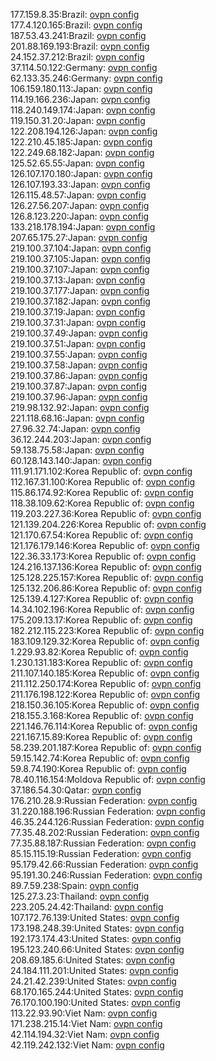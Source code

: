 177.159.8.35:Brazil: [ovpn config](vpn/177_159_8_35.ovpn)  
177.4.120.165:Brazil: [ovpn config](vpn/177_4_120_165.ovpn)  
187.53.43.241:Brazil: [ovpn config](vpn/187_53_43_241.ovpn)  
201.88.169.193:Brazil: [ovpn config](vpn/201_88_169_193.ovpn)  
24.152.37.212:Brazil: [ovpn config](vpn/24_152_37_212.ovpn)  
37.114.50.122:Germany: [ovpn config](vpn/37_114_50_122.ovpn)  
62.133.35.246:Germany: [ovpn config](vpn/62_133_35_246.ovpn)  
106.159.180.113:Japan: [ovpn config](vpn/106_159_180_113.ovpn)  
114.19.166.236:Japan: [ovpn config](vpn/114_19_166_236.ovpn)  
118.240.149.174:Japan: [ovpn config](vpn/118_240_149_174.ovpn)  
119.150.31.20:Japan: [ovpn config](vpn/119_150_31_20.ovpn)  
122.208.194.126:Japan: [ovpn config](vpn/122_208_194_126.ovpn)  
122.210.45.185:Japan: [ovpn config](vpn/122_210_45_185.ovpn)  
122.249.68.182:Japan: [ovpn config](vpn/122_249_68_182.ovpn)  
125.52.65.55:Japan: [ovpn config](vpn/125_52_65_55.ovpn)  
126.107.170.180:Japan: [ovpn config](vpn/126_107_170_180.ovpn)  
126.107.193.33:Japan: [ovpn config](vpn/126_107_193_33.ovpn)  
126.115.48.57:Japan: [ovpn config](vpn/126_115_48_57.ovpn)  
126.27.56.207:Japan: [ovpn config](vpn/126_27_56_207.ovpn)  
126.8.123.220:Japan: [ovpn config](vpn/126_8_123_220.ovpn)  
133.218.178.194:Japan: [ovpn config](vpn/133_218_178_194.ovpn)  
207.65.175.27:Japan: [ovpn config](vpn/207_65_175_27.ovpn)  
219.100.37.104:Japan: [ovpn config](vpn/219_100_37_104.ovpn)  
219.100.37.105:Japan: [ovpn config](vpn/219_100_37_105.ovpn)  
219.100.37.107:Japan: [ovpn config](vpn/219_100_37_107.ovpn)  
219.100.37.13:Japan: [ovpn config](vpn/219_100_37_13.ovpn)  
219.100.37.177:Japan: [ovpn config](vpn/219_100_37_177.ovpn)  
219.100.37.182:Japan: [ovpn config](vpn/219_100_37_182.ovpn)  
219.100.37.19:Japan: [ovpn config](vpn/219_100_37_19.ovpn)  
219.100.37.31:Japan: [ovpn config](vpn/219_100_37_31.ovpn)  
219.100.37.49:Japan: [ovpn config](vpn/219_100_37_49.ovpn)  
219.100.37.51:Japan: [ovpn config](vpn/219_100_37_51.ovpn)  
219.100.37.55:Japan: [ovpn config](vpn/219_100_37_55.ovpn)  
219.100.37.58:Japan: [ovpn config](vpn/219_100_37_58.ovpn)  
219.100.37.86:Japan: [ovpn config](vpn/219_100_37_86.ovpn)  
219.100.37.87:Japan: [ovpn config](vpn/219_100_37_87.ovpn)  
219.100.37.96:Japan: [ovpn config](vpn/219_100_37_96.ovpn)  
219.98.132.92:Japan: [ovpn config](vpn/219_98_132_92.ovpn)  
221.118.68.16:Japan: [ovpn config](vpn/221_118_68_16.ovpn)  
27.96.32.74:Japan: [ovpn config](vpn/27_96_32_74.ovpn)  
36.12.244.203:Japan: [ovpn config](vpn/36_12_244_203.ovpn)  
59.138.75.58:Japan: [ovpn config](vpn/59_138_75_58.ovpn)  
60.128.143.140:Japan: [ovpn config](vpn/60_128_143_140.ovpn)  
111.91.171.102:Korea Republic of: [ovpn config](vpn/111_91_171_102.ovpn)  
112.167.31.100:Korea Republic of: [ovpn config](vpn/112_167_31_100.ovpn)  
115.86.174.92:Korea Republic of: [ovpn config](vpn/115_86_174_92.ovpn)  
118.38.109.62:Korea Republic of: [ovpn config](vpn/118_38_109_62.ovpn)  
119.203.227.36:Korea Republic of: [ovpn config](vpn/119_203_227_36.ovpn)  
121.139.204.226:Korea Republic of: [ovpn config](vpn/121_139_204_226.ovpn)  
121.170.67.54:Korea Republic of: [ovpn config](vpn/121_170_67_54.ovpn)  
121.176.179.146:Korea Republic of: [ovpn config](vpn/121_176_179_146.ovpn)  
122.36.33.173:Korea Republic of: [ovpn config](vpn/122_36_33_173.ovpn)  
124.216.137.136:Korea Republic of: [ovpn config](vpn/124_216_137_136.ovpn)  
125.128.225.157:Korea Republic of: [ovpn config](vpn/125_128_225_157.ovpn)  
125.132.206.86:Korea Republic of: [ovpn config](vpn/125_132_206_86.ovpn)  
125.139.4.127:Korea Republic of: [ovpn config](vpn/125_139_4_127.ovpn)  
14.34.102.196:Korea Republic of: [ovpn config](vpn/14_34_102_196.ovpn)  
175.209.13.17:Korea Republic of: [ovpn config](vpn/175_209_13_17.ovpn)  
182.212.115.223:Korea Republic of: [ovpn config](vpn/182_212_115_223.ovpn)  
183.109.129.32:Korea Republic of: [ovpn config](vpn/183_109_129_32.ovpn)  
1.229.93.82:Korea Republic of: [ovpn config](vpn/1_229_93_82.ovpn)  
1.230.131.183:Korea Republic of: [ovpn config](vpn/1_230_131_183.ovpn)  
211.107.140.185:Korea Republic of: [ovpn config](vpn/211_107_140_185.ovpn)  
211.112.250.174:Korea Republic of: [ovpn config](vpn/211_112_250_174.ovpn)  
211.176.198.122:Korea Republic of: [ovpn config](vpn/211_176_198_122.ovpn)  
218.150.36.105:Korea Republic of: [ovpn config](vpn/218_150_36_105.ovpn)  
218.155.3.168:Korea Republic of: [ovpn config](vpn/218_155_3_168.ovpn)  
221.146.76.114:Korea Republic of: [ovpn config](vpn/221_146_76_114.ovpn)  
221.167.15.89:Korea Republic of: [ovpn config](vpn/221_167_15_89.ovpn)  
58.239.201.187:Korea Republic of: [ovpn config](vpn/58_239_201_187.ovpn)  
59.15.142.74:Korea Republic of: [ovpn config](vpn/59_15_142_74.ovpn)  
59.8.74.190:Korea Republic of: [ovpn config](vpn/59_8_74_190.ovpn)  
78.40.116.154:Moldova Republic of: [ovpn config](vpn/78_40_116_154.ovpn)  
37.186.54.30:Qatar: [ovpn config](vpn/37_186_54_30.ovpn)  
176.210.28.9:Russian Federation: [ovpn config](vpn/176_210_28_9.ovpn)  
31.220.188.196:Russian Federation: [ovpn config](vpn/31_220_188_196.ovpn)  
46.35.244.126:Russian Federation: [ovpn config](vpn/46_35_244_126.ovpn)  
77.35.48.202:Russian Federation: [ovpn config](vpn/77_35_48_202.ovpn)  
77.35.88.187:Russian Federation: [ovpn config](vpn/77_35_88_187.ovpn)  
85.15.115.19:Russian Federation: [ovpn config](vpn/85_15_115_19.ovpn)  
95.179.42.66:Russian Federation: [ovpn config](vpn/95_179_42_66.ovpn)  
95.191.30.246:Russian Federation: [ovpn config](vpn/95_191_30_246.ovpn)  
89.7.59.238:Spain: [ovpn config](vpn/89_7_59_238.ovpn)  
125.27.3.23:Thailand: [ovpn config](vpn/125_27_3_23.ovpn)  
223.205.24.42:Thailand: [ovpn config](vpn/223_205_24_42.ovpn)  
107.172.76.139:United States: [ovpn config](vpn/107_172_76_139.ovpn)  
173.198.248.39:United States: [ovpn config](vpn/173_198_248_39.ovpn)  
192.173.174.43:United States: [ovpn config](vpn/192_173_174_43.ovpn)  
195.123.240.66:United States: [ovpn config](vpn/195_123_240_66.ovpn)  
208.69.185.6:United States: [ovpn config](vpn/208_69_185_6.ovpn)  
24.184.111.201:United States: [ovpn config](vpn/24_184_111_201.ovpn)  
24.21.42.239:United States: [ovpn config](vpn/24_21_42_239.ovpn)  
68.170.165.244:United States: [ovpn config](vpn/68_170_165_244.ovpn)  
76.170.100.190:United States: [ovpn config](vpn/76_170_100_190.ovpn)  
113.22.93.90:Viet Nam: [ovpn config](vpn/113_22_93_90.ovpn)  
171.238.215.14:Viet Nam: [ovpn config](vpn/171_238_215_14.ovpn)  
42.114.194.32:Viet Nam: [ovpn config](vpn/42_114_194_32.ovpn)  
42.119.242.132:Viet Nam: [ovpn config](vpn/42_119_242_132.ovpn)  
